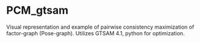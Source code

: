 # PCM_gtsam
Visual representation and example of pairwise consistency maximization of factor-graph (Pose-graph). Utilizes GTSAM 4.1, python for optimization.
